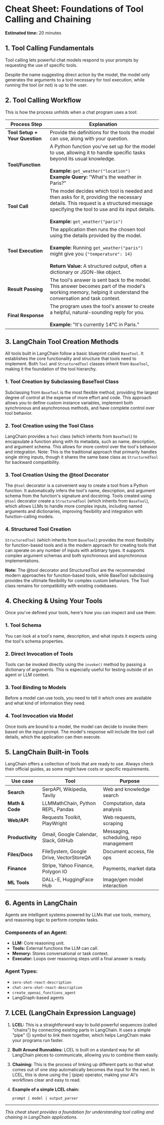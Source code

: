 # Cheat Sheet: Foundations of Tool Calling and Chaining

**Estimated time:** 20 minutes

## 1. Tool Calling Fundamentals

Tool calling lets powerful chat models respond to your prompts by requesting the use of specific tools.

Despite the name suggesting direct action by the model, the model only generates the arguments to a tool necessary for tool execution, while running the tool (or not) is up to the user.

## 2. Tool Calling Workflow

This is how the process unfolds when a chat program uses a tool:

| Process Step | Explanation |
|--------------|-------------|
| **Tool Setup + Your Question** | Provide the definitions for the tools the model can use, along with your question. |
| **Tool/Function** | A Python function you've set up for the model to use, allowing it to handle specific tasks beyond its usual knowledge.<br><br>**Example:** `get_weather("location")`<br>**Example Query:** "What's the weather in Paris?" |
| **Tool Call** | The model decides which tool is needed and then asks for it, providing the necessary details. This request is a structured message specifying the tool to use and its input details.<br><br>**Example:** `get_weather("paris")` |
| **Tool Execution** | The application then runs the chosen tool using the details provided by the model.<br><br>**Example:** Running `get_weather("paris")` might give you `{"temperature": 14}`<br><br>**Return Value:** A structured output, often a dictionary or JSON-like object. |
| **Result Passing** | The tool's answer is sent back to the model. This answer becomes part of the model's working memory, helping it understand the conversation and task context. |
| **Final Response** | The program uses the tool's answer to create a helpful, natural-sounding reply for you.<br><br>**Example:** "It's currently 14°C in Paris." |

## 3. LangChain Tool Creation Methods

All tools built in LangChain follow a basic blueprint called `BaseTool`. It establishes the core functionality and structure that tools need to implement. Both `Tool` and `StructuredTool` classes inherit from `BaseTool`, making it the foundation of the tool hierarchy.

### 1. Tool Creation by Subclassing BaseTool Class

Subclassing from `BaseTool` is the most flexible method, providing the largest degree of control at the expense of more effort and code. This approach allows you to define custom instance variables, implement both synchronous and asynchronous methods, and have complete control over tool behavior.

### 2. Tool Creation using the Tool Class

LangChain provides a `Tool` class (which inherits from `BaseTool`) to encapsulate a function along with its metadata, such as name, description, and argument schema. This allows for more control over the tool's behavior and integration. Note: This is the traditional approach that primarily handles single string inputs, though it shares the same base class as `StructuredTool` for backward compatibility.

### 3. Tool Creation Using the @tool Decorator

The `@tool` decorator is a convenient way to create a tool from a Python function. It automatically infers the tool's name, description, and argument schema from the function's signature and docstring. Tools created using `@tool` decorator create a `StructuredTool` (which inherits from `BaseTool`), which allows LLMs to handle more complex inputs, including named arguments and dictionaries, improving flexibility and integration with function-calling models.

### 4. Structured Tool Creation

`StructuredTool` (which inherits from `BaseTool`) provides the most flexibility for function-based tools and is the modern approach for creating tools that can operate on any number of inputs with arbitrary types. It supports complex argument schemas and both synchronous and asynchronous implementations.

**Note:** The @tool decorator and StructuredTool are the recommended modern approaches for function-based tools, while BaseTool subclassing provides the ultimate flexibility for complex custom behaviors. The Tool class remains for compatibility with existing codebases.

## 4. Checking & Using Your Tools

Once you've defined your tools, here's how you can inspect and use them:

### 1. Tool Schema

You can look at a tool's name, description, and what inputs it expects using the tool's schema properties.

### 2. Direct Invocation of Tools

Tools can be invoked directly using the `invoke()` method by passing a dictionary of arguments. This is especially useful for testing outside of an agent or LLM context.

### 3. Tool Binding to Models

Before a model can use tools, you need to tell it which ones are available and what kind of information they need.

### 4. Tool Invocation via Model

Once tools are bound to a model, the model can decide to invoke them based on the input prompt. The model's response will include the tool call details, which the application can then execute.

## 5. LangChain Built-in Tools

LangChain offers a collection of tools that are ready to use. Always check their official guides, as some might have costs or specific requirements.

| Use case | Tool | Purpose |
|----------|------|---------|
| **Search** | SerpAPI, Wikipedia, Tavily | Web and knowledge search |
| **Math & Code** | LLMMathChain, Python REPL, Pandas | Computation, data analysis |
| **Web/API** | Requests Toolkit, PlayWright | Web requests, scraping |
| **Productivity** | Gmail, Google Calendar, Slack, GitHub | Messaging, scheduling, repo management |
| **Files/Docs** | FileSystem, Google Drive, VectorStoreQA | Document access, file ops |
| **Finance** | Stripe, Yahoo Finance, Polygon IO | Payments, market data |
| **ML Tools** | DALL-E, HuggingFace Hub | Image/gen model interaction |

## 6. Agents in LangChain

Agents are intelligent systems powered by LLMs that use tools, memory, and reasoning logic to perform complex tasks.

### Components of an Agent:

- **LLM:** Core reasoning unit.
- **Tools:** External functions the LLM can call.
- **Memory:** Stores conversational or task context.
- **Executor:** Loops over reasoning steps until a final answer is ready.

### Agent Types:

- `zero-shot-react-description`
- `chat-zero-shot-react-description`
- `create_openai_functions_agent`
- LangGraph-based agents

## 7. LCEL (LangChain Expression Language)

1. **LCEL:** This is a straightforward way to build powerful sequences (called "chains") by connecting existing parts in LangChain. It uses a simple "pipe" (|) symbol to link them together, which helps LangChain make your programs run faster.

2. **Built Around Runnables:** LCEL is built on a standard way for all LangChain pieces to communicate, allowing you to combine them easily.

3. **Chaining:** This is the process of linking up different parts so that what comes out of one step automatically becomes the input for the next. In LCEL, this is done using the | (pipe) operator, making your AI's workflows clear and easy to read.

4. **Example of a simple LCEL chain:**
   ```
   prompt | model | output_parser
   ```

---

*This cheat sheet provides a foundation for understanding tool calling and chaining in LangChain applications.*